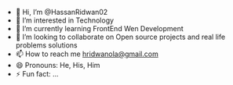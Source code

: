 - 👋 Hi, I’m @HassanRidwan02
- 👀 I’m interested in Technology
- 🌱 I’m currently learning FrontEnd Wen Development
- 💞️ I’m looking to collaborate on Open source projects and real life problems solutions
- 📫 How to reach me hridwanola@gmail.com
- 😄 Pronouns: He, His, Him
- ⚡ Fun fact: ...

<!---
HassanRidwan02/HassanRidwan02 is a ✨ special ✨ repository because its `README.md` (this file) appears on your GitHub profile.
You can click the Preview link to take a look at your changes.
--->
